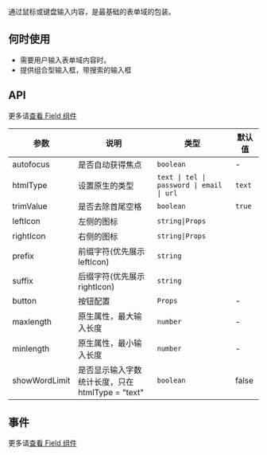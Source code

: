 通过鼠标或键盘输入内容，是最基础的表单域的包装。

## 何时使用

- 需要用户输入表单域内容时。
- 提供组合型输入框，带搜索的输入框

## API

更多请[查看 Field 组件](#!components!index?type=Field&tab=docs)

| 参数 | 说明 | 类型 | 默认值 |
| --- | --- | --- | --- |
| autofocus | 是否自动获得焦点 | `boolean` | - |
| htmlType | 设置原生的类型 | `text \| tel \| password \| email \| url` | `text` |
| trimValue | 是否去除首尾空格 | `boolean` | `true` |
| leftIcon | 左侧的图标 | `string\|Props` |  |
| rightIcon | 右侧的图标 | `string\|Props` |  |
| prefix | 前缀字符(优先展示 leftIcon) | `string` |
| suffix | 后缀字符(优先展示 rightIcon) | `string` |
| button | 按钮配置 | `Props` | - |
| maxlength | 原生属性，最大输入长度 | `number` | - |
| minlength | 原生属性，最小输入长度 | `number` | - |
| showWordLimit | 是否显示输入字数统计长度，只在 htmlType = "text" | `boolean` | false |

## 事件

更多请[查看 Field 组件](#!components!index?type=Field&tab=docs)
